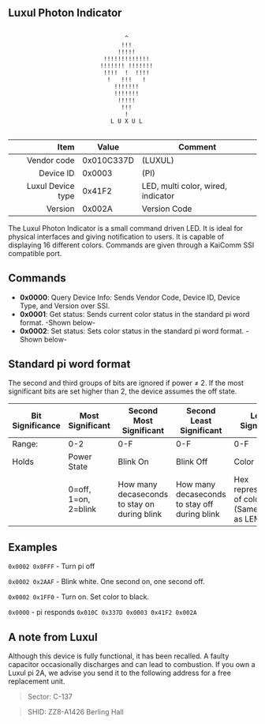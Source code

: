 Luxul Photon Indicator
----

```

                                 ^                                        
                                !!!                                       
                               !!!!! 
                           !!!!!!!!!!!!!                                  
                          !!!!!!! !!!!!!!                                 
                           !!!!  !  !!!!                                  
                            !   !!!   !                                   
                              !!!!!!!                                      
                              !!!!!!!                                     
                               !!!!!                                      
                                !!!                                       
                                 !          
                             L U X U L
                          
```

|       Item        |   Value    |   Comment
| ----------------: | ---------- | ----------------
|       Vendor code | 0x010C337D | (LUXUL)
|         Device ID | 0x0003     | (PI)
| Luxul Device type | 0x41F2     | LED, multi color, wired, indicator
|           Version | 0x002A     | Version Code

The Luxul Photon Indicator is a small command driven LED. It is ideal for physical interfaces and giving notification to users. It is capable of displaying 16 different colors. Commands are given through a KaiComm SSI compatible port.

Commands
----
 - **0x0000**: Query Device Info: Sends Vendor Code, Device ID, Device Type, and Version over SSI.
 - **0x0001**: Get status: Sends current color status in the standard pi word format. -Shown below-
 - **0x0002**: Set status: Sets color status in the standard pi word format. -Shown below-
  
Standard pi word format
----
The second and third groups of bits are ignored if power ≠ 2. If the most significant bits are set higher than 2, the device assumes the off state.
 
 
| Bit Significance | Most Significant     | Second Most Significant                      | Second Least Significant                      | Least Significant                                  |
|------------------|----------------------|----------------------------------------------|-----------------------------------------------|----------------------------------------------------|
| Range:        | 0-2                  | 0-F                                          | 0-F                                           | 0-F                                                |
| Holds            | Power State          | Blink On                                     | Blink Off                                     | Color                                              |
|                  | 0=off, 1=on, 2=blink | How many decaseconds to stay on during blink | How many decaseconds to stay off during blink | Hex representation of color (Same spec as LEM1802) |
                                      
Examples
----  
` 0x0002 0x0FFF ` -
Turn pi off

` 0x0002 0x2AAF ` -
Blink white. One second on, one second off.

` 0x0002 0x1FF0 ` -
Turn on. Set color to black.

` 0x0000 ` - pi responds ` 0x010C 0x337D 0x0003 0x41F2 0x002A `


A note from Luxul
----
Although this device is fully functional, it has been recalled. A faulty capacitor occasionally discharges and can lead to combustion. If you own a Luxul pi 2A, we advise you send it to the following address for a free replacement unit.
> Sector: C-137

> SHID: ZZ8-A1426 Berling Hall

